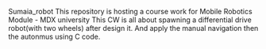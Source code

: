 Sumaia_robot
This repository is hosting a course work for Mobile Robotics Module - MDX university
This CW is all about spawning a differential drive robot(with two wheels) after design it. And apply the manual navigation then the autonmus using C code. 
